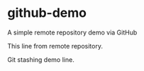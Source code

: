 # github-demo
A simple remote repository demo via GitHub

This line from remote repository.

Git stashing demo line.
